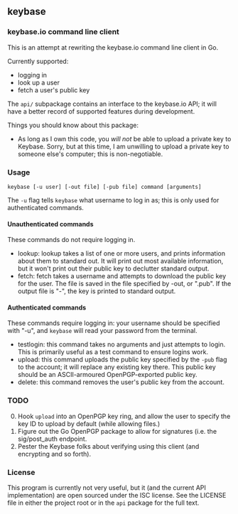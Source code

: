 ## keybase
### keybase.io command line client

This is an attempt at rewriting the keybase.io command line client in Go.

Currently supported:

* logging in
* look up a user
* fetch a user's public key

The `api/` subpackage contains an interface to the keybase.io API;
it will have a better record of supported features during development.

Things you should know about this package:

* As long as I own this code, you *will not* be able to upload a
  private key to Keybase. Sorry, but at this time, I am unwilling to
  upload a private key to someone else's computer; this is
  non-negotiable.

### Usage

    keybase [-u user] [-out file] [-pub file] command [arguments]

The `-u` flag tells `keybase` what username to log in as; this is only
used for authenticated commands.

#### Unauthenticated commands

These commands do not require logging in.

* lookup: lookup takes a list of one or more users, and prints
  information about them to standard out. It will print out most
  available information, but it won't print out their public key to
  declutter standard output.
* fetch: fetch takes a username and attempts to download the public
  key for the user. The file is saved in the file specified by -out,
  or "<username>.pub". If the output file is "-", the key is printed
  to standard output.

#### Authenticated commands

These commands require logging in: your username should be specified
with "-u", and `keybase` will read your password from the terminal.

* testlogin: this command takes no arguments and just attempts to
  login. This is primarily useful as a test command to ensure logins
  work.
* upload: this command uploads the public key specified by the `-pub`
  flag to the account; it will replace any existing key there. This
  public key should be an ASCII-armoured OpenPGP-exported public key.
* delete: this command removes the user's public key from the account.

### TODO

0. Hook `upload` into an OpenPGP key ring, and allow the user to
   specify the key ID to upload by default (while allowing files.)
0. Figure out the Go OpenPGP package to allow for signatures (i.e. the
   sig/post_auth endpoint.
0. Pester the Keybase folks about verifying using this client (and
   encrypting and so forth).

### License

This program is currently not very useful, but it (and the current API
implementation) are open sourced under the ISC license. See the
LICENSE file in either the project root or in the `api` package for
the full text.
